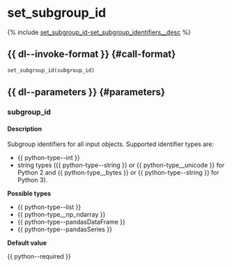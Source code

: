 # set_subgroup_id

{% include [set_subgroup_id-set_subgroup_identifiers__desc](../_includes/work_src/reusage-python/set_subgroup_identifiers__desc.md) %}


## {{ dl--invoke-format }} {#call-format}

```python
set_subgroup_id(subgroup_id)
```

## {{ dl--parameters }} {#parameters}

### subgroup_id

#### Description

Subgroup identifiers for all input objects. Supported identifier types are:
- {{ python-type--int }}
- string types ({{ python-type--string }} or {{ python-type__unicode }} for Python 2 and {{ python-type__bytes }} or {{ python-type--string }} for Python 3).

**Possible types**

- {{ python-type--list }}
- {{ python-type__np_ndarray }}
- {{ python-type--pandasDataFrame }}
- {{ python-type--pandasSeries }}

**Default value** 

{{ python--required }}
